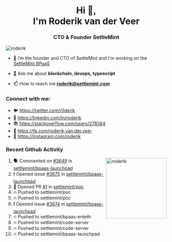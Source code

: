 <h1 align="center">Hi 👋,<br/> I'm Roderik van der Veer</h1>
<h3 align="center">CTO & Founder SettleMint</h3>

<p align="left"> <img src="https://komarev.com/ghpvc/?username=roderik" alt="roderik" /> </p>

- 🔭 I’m the founder and CTO of SettleMint and I'm working on the [SettleMint BPaaS](https://settlemint.com)

- 💬 Ask me about **blockchain, devops, typescript**

- 📫 How to reach me **roderik@settlemint.com**



### Connect with me:

- 🐦 https://twitter.com/r0derik
- 🏢 https://linkedin.com/in/roderik
- 📚 https://stackoverflow.com/users/278584
- 🙊 https://fb.com/roderik.van.der.veer
- 📸 https://instagram.com/roderik

### Recent Github Activity
<img src="https://github-readme-stats.vercel.app/api?username=roderik&show_icons=true&count_private=true" alt="roderik" align="right" height="190" />

<!--START_SECTION:activity-->
1. 🗣 Commented on [#3649](https://github.com/settlemint/bpaas-launchpad/issues/3649) in [settlemint/bpaas-launchpad](https://github.com/settlemint/bpaas-launchpad)
2. ❗️ Opened issue [#3675](https://github.com/settlemint/bpaas-launchpad/issues/3675) in [settlemint/bpaas-launchpad](https://github.com/settlemint/bpaas-launchpad)
3. 💪 Opened PR [#1](https://github.com/settlemint/poc/pull/1) in [settlemint/poc](https://github.com/settlemint/poc)
4. 🔥 Pushed to settlemint/poc
5. 🔥 Pushed to settlemint/poc
6. ❗️ Opened issue [#3674](https://github.com/settlemint/bpaas-launchpad/issues/3674) in [settlemint/bpaas-launchpad](https://github.com/settlemint/bpaas-launchpad)
7. 🔥 Pushed to settlemint/bpaas-enteth
8. 🔥 Pushed to settlemint/code-server
9. 🔥 Pushed to settlemint/code-server
10. 🔥 Pushed to settlemint/bpaas-launchpad
<!--END_SECTION:activity-->